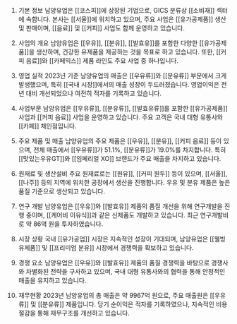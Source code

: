 1. 기본 정보
남양유업은 [[코스피]]에 상장된 기업으로, GICS 분류상 [[소비재]] 섹터에 속합니다. 본사는 [[서울]]에 위치하고 있으며, 주요 사업은 [[유가공제품]] 생산 및 판매이며, [[음료]] 및 [[커피]] 사업도 함께 운영하고 있습니다.

2. 사업의 개요
남양유업은 [[우유]], [[분유]], [[발효유]]를 포함한 다양한 [[유가공제품]]을 생산하며, 건강한 유제품을 제공하는 것을 목표로 하고 있습니다. 또한, [[커피 음료]]와 [[카페믹스]] 제품 라인도 주요 사업 중 하나입니다.

3. 영업 실적
2023년 기준 남양유업의 매출은 [[우유류]]와 [[분유류]] 부문에서 크게 발생했으며, 특히 [[국내 시장]]에서의 매출 성장이 두드러졌습니다. 영업이익은 전년 대비 개선되었으나 여전히 적자를 기록하고 있습니다.

4. 사업부문
남양유업은 [[우유류]], [[분유류]], [[발효유류]]를 포함한 [[유가공제품]] 사업과 [[커피 음료]] 사업을 운영하고 있습니다. 주요 고객은 국내 대형 유통사와 [[카페]] 체인점입니다.

5. 주요 제품 및 매출
남양유업의 주요 제품은 [[우유]], [[분유]], [[커피 음료]] 등이 있으며, 전체 매출에서 [[우유류]]가 51.1%, [[분유류]]가 19.0%를 차지합니다. 특히 [[맛있는우유GT]]와 [[임페리얼 XO]] 브랜드가 주요 매출을 차지하고 있습니다.

6. 원재료 및 생산설비
주요 원재료로는 [[원유]], [[커피 원두]] 등이 있으며, [[서울]], [[나주]] 등의 지역에 위치한 공장에서 생산을 진행합니다. 우유 및 분유 제품은 높은 품질 기준으로 생산되고 있습니다.

7. 연구 개발
남양유업은 [[우유]]와 [[발효유]] 제품의 품질 개선을 위해 연구개발을 진행 중이며, [[케어비 이유식]]과 같은 신제품도 개발하고 있습니다. 최근 연구개발비로 약 86억 원을 투자하였습니다.

8. 시장 상황
국내 [[유가공업]] 시장은 지속적인 성장이 기대되며, 남양유업은 [[웰빙 유제품]] 및 [[프리미엄 분유]] 시장에서 경쟁력을 확보하고 있습니다.

9. 경쟁 요소
남양유업은 [[우유]]와 [[발효유]] 제품의 품질 경쟁력을 바탕으로 경쟁사와 차별화된 전략을 구사하고 있으며, 국내 대형 유통사와의 협력을 통해 안정적인 매출을 유지하고 있습니다.

10. 재무현황
2023년 남양유업의 총 매출은 약 9967억 원으로, 주요 매출원은 [[우유류]] 및 [[분유류]] 제품입니다. 당기 순이익은 적자를 기록하였으나, 지속적인 비용 절감을 통해 재무구조를 개선하고 있습니다.
